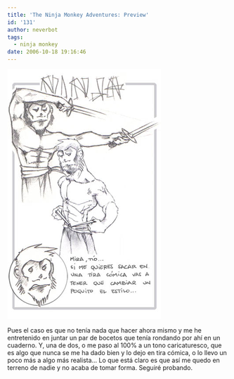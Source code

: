```yaml
---
title: 'The Ninja Monkey Adventures: Preview'
id: '131'
author: neverbot
tags:
  - ninja monkey
date: 2006-10-18 19:16:46
---
```


![Ninja Monkey Adventures - Preview](./the-ninja-monkey-adventures-preview/Ninja%20Monkey%2002.jpg "Ninja Monkey Adventures - Preview")

Pues el caso es que no tenía nada que hacer ahora mismo y me he entretenido en juntar un par de bocetos que tenía rondando por ahí en un cuaderno. Y, una de dos, o me paso al 100% a un tono caricaturesco, que es algo que nunca se me ha dado bien y lo dejo en tira cómica, o lo llevo un poco más a algo más realista... Lo que está claro es que así me quedo en terreno de nadie y no acaba de tomar forma. Seguiré probando.

